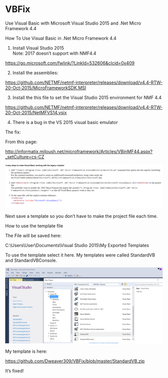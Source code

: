 # VBFix
Use Visual Basic with Microsoft Visual Studio 2015 and .Net Micro Framework 4.4

How To Use Visual Basic in .Net Micro Framework 4.4

1.	Install Visual Studio 2015  
Note: 2017 doesn’t support with NMF4.4

https://go.microsoft.com/fwlink/?LinkId=532606&clcid=0x409

2.	Install the assemblies:

https://github.com/NETMF/netmf-interpreter/releases/download/v4.4-RTW-20-Oct-2015/MicroFrameworkSDK.MSI

3.	Install the this file to set the Visual Studio 2015 environment for NMF 4.4

https://github.com/NETMF/netmf-interpreter/releases/download/v4.4-RTW-20-Oct-2015/NetMFVS14.vsix

4.	There is a bug in the VS 2015 visual basic emulator

The fix:

From this page:

http://informatix.miloush.net/microframework/Articles/VBinMF44.aspx?_setCulture=cs-CZ

![Screenshot](https://github.com/Dweaver309/VBFix/blob/master/Fix.png)



 

















Next save a template so  you don’t have to make the project file each time.


How to use the template file
 

The File will be saved here:

C:\Users\User\Documents\Visual Studio 2015\My Exported Templates

To use the template select it here. My templates were called StandardVB and StandardVBConsole.


![Screenshot](https://github.com/Dweaver309/VBFix/blob/master/Template.png)

 




















My template is here:

https://github.com/Dweaver309/VBFix/blob/master/StandardVB.zip

It’s fixed!
